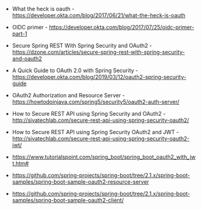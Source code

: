 * What the heck is oauth - https://developer.okta.com/blog/2017/06/21/what-the-heck-is-oauth
* OIDC primer - https://developer.okta.com/blog/2017/07/25/oidc-primer-part-1
* Secure Spring REST With Spring Security and OAuth2 - https://dzone.com/articles/secure-spring-rest-with-spring-security-and-oauth2
* A Quick Guide to OAuth 2.0 with Spring Security - https://developer.okta.com/blog/2019/03/12/oauth2-spring-security-guide
* OAuth2 Authorization and Resource Server - https://howtodoinjava.com/spring5/security5/oauth2-auth-server/

* How to Secure REST API using Spring Security and OAuth2 - http://sivatechlab.com/secure-rest-api-using-spring-security-oauth2/
* How to Secure REST API using Spring Security OAuth2 and JWT  - http://sivatechlab.com/secure-rest-api-using-spring-security-oauth2-jwt/

* https://www.tutorialspoint.com/spring_boot/spring_boot_oauth2_with_jwt.htm#

* https://github.com/spring-projects/spring-boot/tree/2.1.x/spring-boot-samples/spring-boot-sample-oauth2-resource-server
* https://github.com/spring-projects/spring-boot/tree/2.1.x/spring-boot-samples/spring-boot-sample-oauth2-client/
